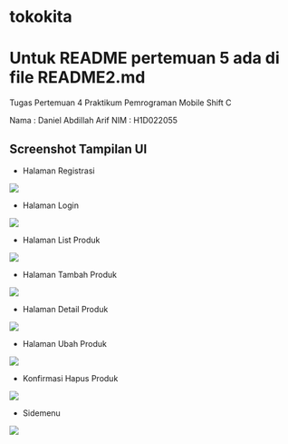 # tokokita

# Untuk README pertemuan 5 ada di file README2.md

Tugas Pertemuan 4 Praktikum Pemrograman Mobile Shift C

Nama : Daniel Abdillah Arif NIM : H1D022055

## Screenshot Tampilan UI

- Halaman Registrasi

![](Screenshot(167).png)

- Halaman Login

![](Screenshot(166).png)

- Halaman List Produk

![](Screenshot(168).png)

- Halaman Tambah Produk

![](Screenshot(169).png)

- Halaman Detail Produk

![](Screenshot(170).png)

- Halaman Ubah Produk

![](Screenshot(171).png)

- Konfirmasi Hapus Produk

![](Screenshot(172).png)

- Sidemenu

![](Screenshot(173).png)
